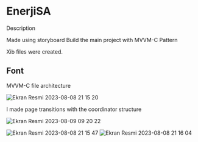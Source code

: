 # EnerjiSA

Description

Made using storyboard Build the main project with MVVM-C Pattern

Xib files were created.

Font
---------------------------------------------------------------------

MVVM-C file architecture

![Ekran Resmi 2023-08-08 21 15 20](https://github.com/ahmetkardesseven/EnerjiSA/assets/103737133/32cc982d-6c19-4547-8dc2-726e6c82f268)


I made page transitions with the coordinator structure


![Ekran Resmi 2023-08-09 09 20 22](https://github.com/ahmetkardesseven/EnerjiSA/assets/103737133/63e4599b-15c9-4ac7-b851-719c8d8f8e38)


![Ekran Resmi 2023-08-08 21 15 47](https://github.com/ahmetkardesseven/EnerjiSA/assets/103737133/110139dd-6b61-4d57-9a02-4fbbcadd151f)              ![Ekran Resmi 2023-08-08 21 16 04](https://github.com/ahmetkardesseven/EnerjiSA/assets/103737133/8576131f-f999-475f-a77d-2e8470c70044)


